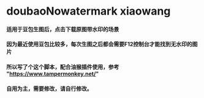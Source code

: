 # doubaoNowatermark   xiaowang
#### 适用于豆包生图后，点击下载原图带水印的场景
#### 因为最近使用豆包比较多，每次生图之后都会需要F12控制台才能找到无水印的图片
####  所以写了个这个脚本，配合油猴插件使用，参考 "https://www.tampermonkey.net/"
####  自用为主，需要修改，请自行修改。
